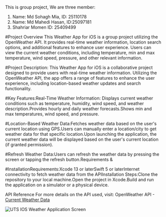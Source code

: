 This is group project, We are three member:
1. Name: Md Sohagh Mia, ID: 25110178
2. Name: Md Mahedi Hasan, ID:25097181
3. Shahriar Momen  ID: 25409499
   
#Project Overview
This Weather App for iOS is a group project utilizing the OpenWeather API. It provides real-time weather information, location search options, and additional features to enhance user experience. Users can view the current weather conditions, including temperature, min and max temperature, wind speed, pressure, and other relevant information.

#Project Description:
This Weather App for iOS is a collaborative project designed to provide users with real-time weather information. Utilizing the OpenWeather API, the app offers a range of features to enhance the user experience, including location-based weather updates and search functionality.

#Key Features:Real-Time Weather Information:
Displays current weather conditions such as temperature, humidity, wind speed, and weather description.Provides hourly and daily weather forecasts.Shows min and max temperatures, wind speed, and pressure.

#Location-Based Weather Data:Fetches weather data based on the user's current location using GPS.Users can manually enter a location/city to get weather data for that specific location.Upon launching the application, the current weather data will be displayed based on the user's current location (if granted permission).

#Refresh Weather Data:Users can refresh the weather data by pressing the screen or tapping the refresh button.Requirements &amp; 

#InstallationRequirements:Xcode 13 or laterSwift 5 or laterInternet connectivity to fetch weather data from the APIInstallation Steps:Clone the repository to your local machine.Open the project in Xcode.Build and run the application on a simulator or a physical device.

API Reference For more details on the API used, visit: OpenWeather API - [Current Weather Data](https://openweathermap.org/current)



![UTS IOS Weather Application Screen](https://github.com/Md-Sohagh-Mia/UTSWeatherApplication/assets/74148269/c8160423-3f70-43a8-a5cc-d36742c864f8)
